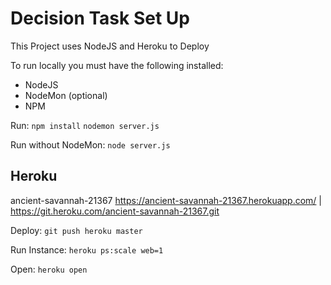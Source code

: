Decision Task Set Up
====================

This Project uses NodeJS and Heroku to Deploy

To run locally you must have the following installed:
- NodeJS
- NodeMon (optional)
- NPM

Run:
`npm install`
`nodemon server.js`

Run without NodeMon:
`node server.js`


## Heroku
ancient-savannah-21367
https://ancient-savannah-21367.herokuapp.com/ | https://git.heroku.com/ancient-savannah-21367.git

Deploy:
`git push heroku master`

Run Instance:
`heroku ps:scale web=1`

Open:
`heroku open`
